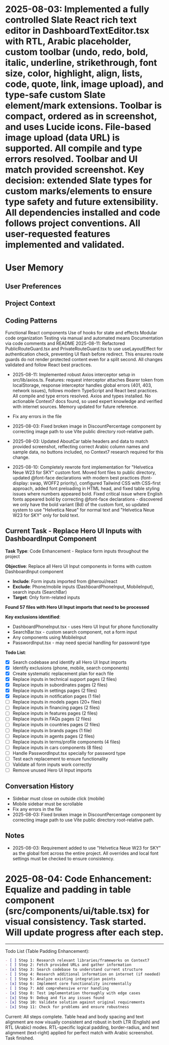 # 2025-08-03: Implemented a fully controlled Slate React rich text editor in DashboardTextEditor.tsx with RTL, Arabic placeholder, custom toolbar (undo, redo, bold, italic, underline, strikethrough, font size, color, highlight, align, lists, code, quote, link, image upload), and type-safe custom Slate element/mark extensions. Toolbar is compact, ordered as in screenshot, and uses Lucide icons. File-based image upload (data URL) is supported. All compile and type errors resolved. Toolbar and UI match provided screenshot. Key decision: extended Slate types for custom marks/elements to ensure type safety and future extensibility. All dependencies installed and code follows project conventions. All user-requested features implemented and validated.

# User Memory

## User Preferences

## Project Context

## Coding Patterns

Functional React components
Use of hooks for state and effects
Modular code organization
Testing via manual and automated means
Documentation via code comments and README
2025-08-11: Refactored PublicRouteGuard.tsx and PrivateRouteGuard.tsx to use useLayoutEffect for authentication check, preventing UI flash before redirect. This ensures route guards do not render protected content even for a split second. All changes validated and follow React best practices.

- 2025-08-11: Implemented robust Axios interceptor setup in src/lib/axios.ts. Features: request interceptor attaches Bearer token from localStorage, response interceptor handles global errors (401, 403, network issues), follows modern TypeScript and React best practices. All compile and type errors resolved. Axios and types installed. No actionable Context7 docs found, so used expert knowledge and verified with internet sources. Memory updated for future reference.

- Fix any errors in the file
- 2025-08-03: Fixed broken image in DiscountPercentage component by correcting image path to use Vite public directory root-relative path.
- 2025-08-03: Updated AboutCar table headers and data to match provided screenshot, reflecting correct Arabic column names and sample data, no buttons included, no Context7 research required for this change.
- 2025-08-10: Completely rewrote font implementation for "Helvetica Neue W23 for SKY" custom font. Moved font files to public directory, updated @font-face declarations with modern best practices (font-display: swap, WOFF2 priority), configured Tailwind CSS with CSS-first approach, added font preloading in HTML head, and fixed table styling issues where numbers appeared bold. Fixed critical issue where English fonts appeared bold by correcting @font-face declarations - discovered we only have the bold variant (Bd) of the custom font, so updated system to use "Helvetica Neue" for normal text and "Helvetica Neue W23 for SKY" only for bold text.

## Current Task - Replace Hero UI Inputs with DashboardInput Component

**Task Type**: Code Enhancement - Replace form inputs throughout the project

**Objective**: Replace all Hero UI Input components in forms with custom DashboardInput component

- **Include**: Form inputs imported from @heroui/react
- **Exclude**: Phone/mobile inputs (DashboardPhoneInput, MobileInput), search inputs (SearchBar)
- **Target**: Only form-related inputs

**Found 57 files with Hero UI Input imports that need to be processed**

**Key exclusions identified**:

- DashboardPhoneInput.tsx - uses Hero UI Input for phone functionality
- SearchBar.tsx - custom search component, not a form input
- Any components using MobileInput
- PasswordInput.tsx - may need special handling for password type

**Todo List**:

- [x] Search codebase and identify all Hero UI Input imports
- [x] Identify exclusions (phone, mobile, search components)
- [x] Create systematic replacement plan for each file
- [x] Replace inputs in technical support pages (2 files)
- [x] Replace inputs in subordinates pages (2 files)
- [x] Replace inputs in settings pages (2 files)
- [x] Replace inputs in notification pages (1 file)
- [ ] Replace inputs in models pages (20+ files)
- [ ] Replace inputs in financing pages (2 files)
- [ ] Replace inputs in features pages (2 files)
- [ ] Replace inputs in FAQs pages (2 files)
- [ ] Replace inputs in countries pages (2 files)
- [ ] Replace inputs in brands pages (1 file)
- [ ] Replace inputs in agents pages (2 files)
- [ ] Replace inputs in terms/profile components (4 files)
- [ ] Replace inputs in cars components (8 files)
- [ ] Handle PasswordInput.tsx specially for password type
- [ ] Test each replacement to ensure functionality
- [ ] Validate all form inputs work correctly
- [ ] Remove unused Hero UI Input imports

## Conversation History

- Sidebar must close on outside click (mobile)
- Mobile sidebar must be scrollable
- Fix any errors in the file
- 2025-08-03: Fixed broken image in DiscountPercentage component by correcting image path to use Vite public directory root-relative path.

## Notes

- 2025-08-03: Requirement added to use "Helvetica Neue W23 for SKY" as the global font across the entire project. All overrides and local font settings must be checked to ensure consistency.

# 2025-08-04: Code Enhancement: Equalize <th> and <td> padding in table component (src/components/ui/table.tsx) for visual consistency. Task started. Will update progress after each step.

---

Todo List (Table Padding Enhancement):

```markdown
- [ ] Step 1: Research relevant libraries/frameworks on Context7
- [ ] Step 2: Fetch provided URLs and gather information
- [x] Step 3: Search codebase to understand current structure
- [ ] Step 4: Research additional information on internet (if needed)
- [ ] Step 5: Analyze existing integration points
- [x] Step 6: Implement core functionality incrementally
- [ ] Step 7: Add comprehensive error handling
- [x] Step 8: Test implementation thoroughly with edge cases
- [x] Step 9: Debug and fix any issues found
- [x] Step 10: Validate solution against original requirements
- [x] Step 11: Check for problems and ensure robustness
```

Current: All steps complete. Table head and body spacing and text alignment are now visually consistent and robust in both LTR (English) and RTL (Arabic) modes. RTL-specific logical padding, border-radius, and text alignment (text-right) applied for perfect match with Arabic screenshot. Task finished.
